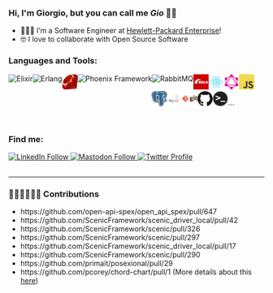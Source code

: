 ### Hi, I'm Giorgio, but you can call me *Gio* 👋🏻


- 👨🏻‍💻 I’m a Software Engineer at [Hewlett-Packard Enterprise][employerwebsite]!
- 🤓 I love to collaborate with Open Source Software


### Languages and Tools:

<img align="left" alt="Elixir" height="30px" src="https://raw.githubusercontent.com/elixir-lang/elixir-lang.github.com/main/favicon.ico" />
<img align="left" alt="Erlang" height="30px" src="https://raw.githubusercontent.com/erlang/erlang-org/master/assets/img/favicon.ico" />
<img align="left" alt="Ruby" height="30px" src="https://raw.githubusercontent.com/github/explore/80688e429a7d4ef2fca1e82350fe8e3517d3494d/topics/ruby/ruby.png" />
<img alt="JavaScript" height="30px" src="https://raw.githubusercontent.com/github/explore/80688e429a7d4ef2fca1e82350fe8e3517d3494d/topics/javascript/javascript.png" />

<img align="left" alt="Phoenix Framework" height="35px" src="https://raw.githubusercontent.com/phoenixframework/phoenix_site/master/themes/default/assets/favicon.ico" />
<img align="left" alt="RabbitMQ" height="30px" src="https://raw.githubusercontent.com/rabbitmq/rabbitmq-website/main/static/img/rabbitmq-logo.svg" />
<img align="left" alt="Rails" height="30px" src="https://raw.githubusercontent.com/github/explore/80688e429a7d4ef2fca1e82350fe8e3517d3494d/topics/rails/rails.png" />
<img align="left" alt="React" height="30px" src="https://raw.githubusercontent.com/github/explore/80688e429a7d4ef2fca1e82350fe8e3517d3494d/topics/react/react.png" />
<img align="left" alt="GraphQL" height="30px" src="https://raw.githubusercontent.com/github/explore/80688e429a7d4ef2fca1e82350fe8e3517d3494d/topics/graphql/graphql.png" />

<img align="left" alt="Postgres" height="30px" src="https://raw.githubusercontent.com/github/explore/80688e429a7d4ef2fca1e82350fe8e3517d3494d/topics/postgresql/postgresql.png" />
<img align="left" alt="MySQL" height="30px" src="https://raw.githubusercontent.com/github/explore/80688e429a7d4ef2fca1e82350fe8e3517d3494d/topics/mysql/mysql.png" />
<img align="left" alt="Git" height="30px" src="https://raw.githubusercontent.com/github/explore/80688e429a7d4ef2fca1e82350fe8e3517d3494d/topics/git/git.png" />
<img align="left" alt="GitHub" height="30px" src="https://raw.githubusercontent.com/github/explore/78df643247d429f6cc873026c0622819ad797942/topics/github/github.png" />
<img align="left" alt="Terminal" height="30px" src="https://raw.githubusercontent.com/github/explore/80688e429a7d4ef2fca1e82350fe8e3517d3494d/topics/terminal/terminal.png" />

...

<br />

### Find me:

<a rel="me" href="https://www.linkedin.com/in/giorgio-torres-ab664415/">
  <img alt="LinkedIn Follow" src="https://img.shields.io/twitter/url?label=LinkedIn&logo=linkedin&style=social&url=https%3A%2F%2Fwww.linkedin.com%2Fin%2Fgiorgio-torres-ab664415%2F" />
</a>

<a rel="me" href="https://techhub.social/@giorgiolucas">
  <img alt="Mastodon Follow" src="https://img.shields.io/twitter/url?label=Mastodon&logo=mastodon&style=social&url=https%3A%2F%2Ftechhub.social%2F%40giorgiolucas" />
</a>

<a rel="me" href="https://api.whatsapp.com/send?phone=393489096158">
  <img alt="Twitter Profile" src="https://img.shields.io/twitter/url?label=WhatsApp&logo=whatsapp&style=social&url=https%3A%2F%2Fapi.whatsapp.com%2Fsend%3Fphone%3D393489096158" />
</a>

<br />
<br />

---

### 👷🏻‍♂️👨🏻‍💻 Contributions

<ul>
  <li>https://github.com/open-api-spex/open_api_spex/pull/647</li>
  <li>https://github.com/ScenicFramework/scenic_driver_local/pull/42</li>
  <li>https://github.com/ScenicFramework/scenic/pull/326</li>
  <li>https://github.com/ScenicFramework/scenic/pull/297</li>
  <li>https://github.com/ScenicFramework/scenic_driver_local/pull/17</li>
  <li>https://github.com/ScenicFramework/scenic/pull/290</li>
  <li>https://github.com/primait/posexional/pull/29</li>
  <li>https://github.com/pcorey/chord-chart/pull/1 (More details about this <a href="http://www.petecorey.com/blog/2018/10/08/rendering-ascii-chord-charts-with-react">here</a>)</li>
</ul>


[website]: https://lucastech.dev
[whatsapp]: https://api.whatsapp.com/send?phone=393489096158
[mastodon]: https://techhub.social/@giorgiolucas
[twitter]: https://twitter.com/lu_gico
[linkedin]: https://www.linkedin.com/in/giorgiotorres/
[employerwebsite]: https://hpe.com/
[formeremployerwebsite]: https://jaya.tech/
